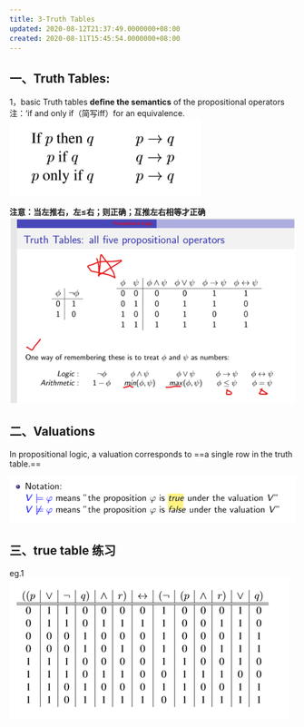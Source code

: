 ```yaml
---
title: 3-Truth Tables
updated: 2020-08-12T21:37:49.0000000+08:00
created: 2020-08-11T15:45:54.0000000+08:00
---
```


## 一、Truth Tables: 
1，basic
Truth tables **deﬁne the semantics** of the propositional operators
注：‘if and only if（简写iff）for an equivalence.
![image1](../../assets/390e5e39d8764b54ace4c33e4763deb6.png)

**注意：当左推右，左≤右；则正确；互推左右相等才正确**
![image2](../../assets/cb68c5acd9a2482f9d20197f95eb08c0.png)

## 二、Valuations
In propositional logic, a valuation corresponds to ==a single row in the truth table.==

![image3](../../assets/bb53840a994d489684c5139ded62666e.png)
## 三、true table 练习
eg.1
![image4](../../assets/41f9a81c52f34efbaea23d2c9d60bf3a.png)
